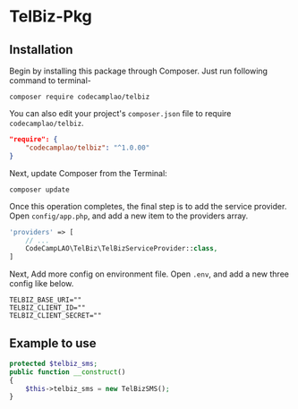 # TelBiz-Pkg

## Installation

Begin by installing this package through Composer. Just run following command to terminal-

```shell script
composer require codecamplao/telbiz
```
You can also edit your project's `composer.json` file to require `codecamplao/telbiz`.

```json
"require": {
    "codecamplao/telbiz": "^1.0.00"
}
```
Next, update Composer from the Terminal:

```shell script
composer update
```

Once this operation completes, the final step is to add the service provider. Open `config/app.php`, and add a new item to the providers array.

```php
'providers' => [
    // ...
    CodeCampLAO\TelBiz\TelBizServiceProvider::class,
]
```

Next, Add more config on environment file. Open `.env`, and add a new three config like below.

```dotenv
TELBIZ_BASE_URI=""
TELBIZ_CLIENT_ID=""
TELBIZ_CLIENT_SECRET=""
```

## Example to use
```php
protected $telbiz_sms;
public function __construct()
{
    $this->telbiz_sms = new TelBizSMS();
}
```


